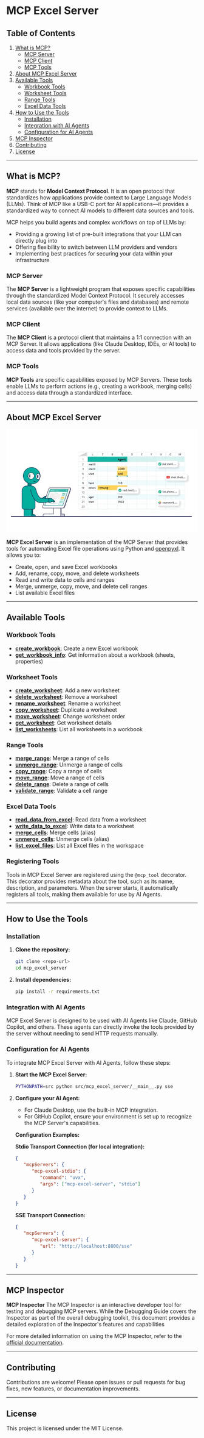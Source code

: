 # MCP Excel Server

## Table of Contents

1. [What is MCP?](#what-is-mcp)
    - [MCP Server](#mcp-server)
    - [MCP Client](#mcp-client)
    - [MCP Tools](#mcp-tools)
2. [About MCP Excel Server](#about-mcp-excel-server)
3. [Available Tools](#available-tools)
    - [Workbook Tools](#workbook-tools)
    - [Worksheet Tools](#worksheet-tools)
    - [Range Tools](#range-tools)
    - [Excel Data Tools](#excel-data-tools)
4. [How to Use the Tools](#how-to-use-the-tools)
    - [Installation](#installation)
    - [Integration with AI Agents](#integration-with-ai-agents)
    - [Configuration for AI Agents](#configuration-for-ai-agents)
5. [MCP Inspector](#mcp-inspector)
6. [Contributing](#contributing)
7. [License](#license)

---

## What is MCP?

**MCP** stands for **Model Context Protocol**. It is an open protocol that standardizes how applications provide context to Large Language Models (LLMs). Think of MCP like a USB-C port for AI applications—it provides a standardized way to connect AI models to different data sources and tools.

MCP helps you build agents and complex workflows on top of LLMs by:
- Providing a growing list of pre-built integrations that your LLM can directly plug into
- Offering flexibility to switch between LLM providers and vendors
- Implementing best practices for securing your data within your infrastructure

### MCP Server
The **MCP Server** is a lightweight program that exposes specific capabilities through the standardized Model Context Protocol. It securely accesses local data sources (like your computer's files and databases) and remote services (available over the internet) to provide context to LLMs.

### MCP Client
The **MCP Client** is a protocol client that maintains a 1:1 connection with an MCP Server. It allows applications (like Claude Desktop, IDEs, or AI tools) to access data and tools provided by the server.

### MCP Tools
**MCP Tools** are specific capabilities exposed by MCP Servers. These tools enable LLMs to perform actions (e.g., creating a workbook, merging cells) and access data through a standardized interface.

---

## About MCP Excel Server

![MCP Excel Server](imgs/mcp_excel_server.jpg)

**MCP Excel Server** is an implementation of the MCP Server that provides tools for automating Excel file operations using Python and [openpyxl](https://openpyxl.readthedocs.io/). It allows you to:
- Create, open, and save Excel workbooks
- Add, rename, copy, move, and delete worksheets
- Read and write data to cells and ranges
- Merge, unmerge, copy, move, and delete cell ranges
- List available Excel files

---

## Available Tools

### Workbook Tools
- **[create_workbook](src/mcp_excel_server/tools/workbook_tools.py)**: Create a new Excel workbook
- **[get_workbook_info](src/mcp_excel_server/tools/workbook_tools.py)**: Get information about a workbook (sheets, properties)

### Worksheet Tools
- **[create_worksheet](src/mcp_excel_server/tools/worksheet_tools.py)**: Add a new worksheet
- **[delete_worksheet](src/mcp_excel_server/tools/worksheet_tools.py)**: Remove a worksheet
- **[rename_worksheet](src/mcp_excel_server/tools/worksheet_tools.py)**: Rename a worksheet
- **[copy_worksheet](src/mcp_excel_server/tools/worksheet_tools.py)**: Duplicate a worksheet
- **[move_worksheet](src/mcp_excel_server/tools/worksheet_tools.py)**: Change worksheet order
- **[get_worksheet](src/mcp_excel_server/tools/worksheet_tools.py)**: Get worksheet details
- **[list_worksheets](src/mcp_excel_server/tools/worksheet_tools.py)**: List all worksheets in a workbook

### Range Tools
- **[merge_range](src/mcp_excel_server/tools/range_tools.py)**: Merge a range of cells
- **[unmerge_range](src/mcp_excel_server/tools/range_tools.py)**: Unmerge a range of cells
- **[copy_range](src/mcp_excel_server/tools/range_tools.py)**: Copy a range of cells
- **[move_range](src/mcp_excel_server/tools/range_tools.py)**: Move a range of cells
- **[delete_range](src/mcp_excel_server/tools/range_tools.py)**: Delete a range of cells
- **[validate_range](src/mcp_excel_server/tools/range_tools.py)**: Validate a cell range

### Excel Data Tools
- **[read_data_from_excel](src/mcp_excel_server/tools/excel_data_tools.py)**: Read data from a worksheet
- **[write_data_to_excel](src/mcp_excel_server/tools/excel_data_tools.py)**: Write data to a worksheet
- **[merge_cells](src/mcp_excel_server/tools/excel_data_tools.py)**: Merge cells (alias)
- **[unmerge_cells](src/mcp_excel_server/tools/excel_data_tools.py)**: Unmerge cells (alias)
- **[list_excel_files](src/mcp_excel_server/tools/excel_data_tools.py)**: List all Excel files in the workspace

### Registering Tools

Tools in MCP Excel Server are registered using the `@mcp_tool` decorator. This decorator provides metadata about the tool, such as its name, description, and parameters. When the server starts, it automatically registers all tools, making them available for use by AI Agents.

---

## How to Use the Tools

### Installation

1. **Clone the repository:**
   ```bash
   git clone <repo-url>
   cd mcp_excel_server
   ```
2. **Install dependencies:**
   ```bash
   pip install -r requirements.txt
   ```

### Integration with AI Agents

MCP Excel Server is designed to be used with AI Agents like Claude, GitHub Copilot, and others. These agents can directly invoke the tools provided by the server without needing to send HTTP requests manually.

### Configuration for AI Agents

To integrate MCP Excel Server with AI Agents, follow these steps:

1. **Start the MCP Excel Server:**
   ```bash
   PYTHONPATH=src python src/mcp_excel_server/__main__.py sse
   ```

2. **Configure your AI Agent:**
   - For Claude Desktop, use the built-in MCP integration.
   - For GitHub Copilot, ensure your environment is set up to recognize the MCP Server's capabilities.

   **Configuration Examples:**

   **Stdio Transport Connection (for local integration):**
   ```json
   {
      "mcpServers": {
         "mcp-excel-stdio": {
            "command": "uvx",
            "args": ["mcp-excel-server", "stdio"]
         }
      }
   }
   ```

   **SSE Transport Connection:**
   ```json
   {
      "mcpServers": {
         "mcp-excel-server": {
            "url": "http://localhost:8800/sse"
         }
      }
   }
   ```
---

## MCP Inspector

**MCP Inspector** The MCP Inspector is an interactive developer tool for testing and debugging MCP servers. While the Debugging Guide covers the Inspector as part of the overall debugging toolkit, this document provides a detailed exploration of the Inspector's features and capabilities


For more detailed information on using the MCP Inspector, refer to the [official documentation](https://modelcontextprotocol.io/docs/tools/inspector).

---

## Contributing

Contributions are welcome! Please open issues or pull requests for bug fixes, new features, or documentation improvements.

---

## License

This project is licensed under the MIT License. 